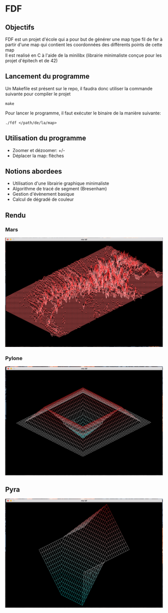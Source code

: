 # FDF

## Objectifs
FDF est un projet d'école qui a pour but de générer une map type fil de fer à partir d'une map qui contient les coordonnées des différents points de cette map  
Il est realisé en C à l'aide de la minilibx (librairie minimaliste conçue pour les projet d'épitech et de 42)  

## Lancement du programme  
Un Makefile est présent sur le repo, il faudra donc utiliser la commande suivante pour compiler le projet
```
make
```
Pour lancer le programme, il faut exécuter le binaire de la manière suivante: 
```
./fdf </path/de/la/map>
```

## Utilisation du programme 
* Zoomer et dézoomer: +/-
* Déplacer la map: flèches  
 
## Notions abordees
* Utilisation d'une librairie graphique minimaliste  
* Algorithme de tracé de segment (Bresenham)  
* Gestion d'évènement basique  
* Calcul de dégradé de couleur

## Rendu  
### Mars  
![alt text](https://github.com/befuhro/fdf/blob/master/pictures/Mars.png)
  
### Pylone
![alt text](https://github.com/befuhro/fdf/blob/master/pictures/Pylone.png)
  
## Pyra
![alt text](https://github.com/befuhro/fdf/blob/master/pictures/Pyra.png)
